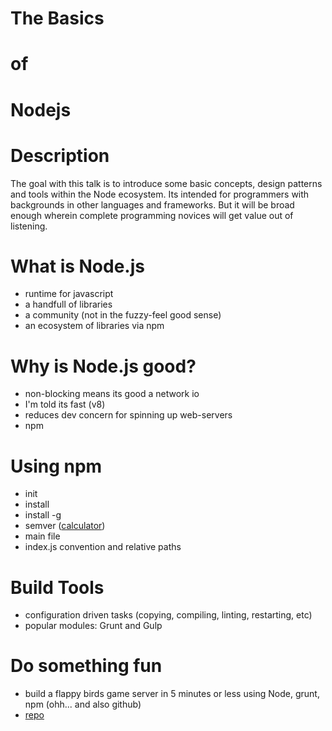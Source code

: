 # The Basics
# of
# Nodejs <!-- .element: class="presentationHeading" -->


# Description

The goal with this talk is to introduce some basic concepts, design patterns and
tools within the Node ecosystem. Its intended for programmers with backgrounds
in other languages and frameworks.  But it will be broad enough wherein complete
programming novices will get value out of listening.


# What is Node.js <!-- .element data-fragment-index="1" -->

* runtime for javascript <!-- .element class="fragment" -->
* a handfull of libraries <!-- .element class="fragment" -->
* a community (not in the fuzzy-feel good sense) <!-- .element class="fragment" -->
* an ecosystem of libraries via npm <!-- .element class="fragment" -->


# Why is Node.js good? <!-- .element data-fragment-index="2" -->

* non-blocking means its good a network io <!-- .element class="fragment" -->
* I'm told its fast (v8) <!-- .element class="fragment" -->
* reduces dev concern for spinning up web-servers <!-- .element class="fragment" -->
* npm <!-- .element class="fragment" -->


# Using npm <!-- .element data-fragment-index="3" -->

* init <!-- .element class="fragment" -->
* install <!-- .element class="fragment" -->
* install -g <!-- .element class="fragment" -->
* semver ([calculator](http://semver.npmjs.com/)) <!-- .element class="fragment" -->
* main file <!-- .element class="fragment" -->
* index.js convention and relative paths <!-- .element class="fragment" -->


# Build Tools <!-- .element data-fragment-index="4" -->

* configuration driven tasks (copying, compiling, linting, restarting, etc) <!-- .element class="fragment" -->
* popular modules: Grunt and Gulp <!-- .element class="fragment" -->


# Do something fun <!-- .element data-fragment-index="4" -->

* build a flappy birds game server in 5 minutes or less using Node, grunt, npm (ohh... and also github)
* [repo](https://github.com/ellisonleao/clumsy-bird)
